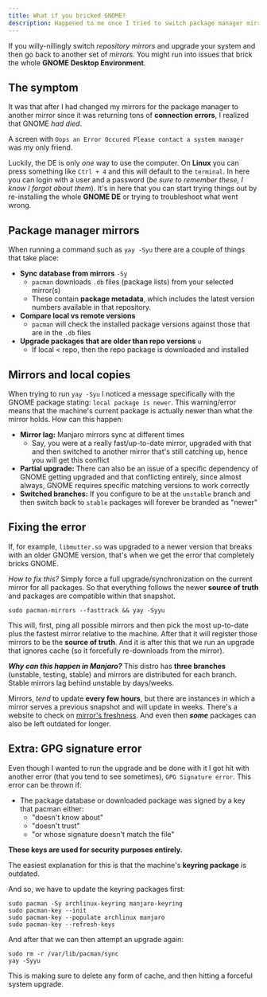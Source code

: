 ```yaml
---
title: What if you bricked GNOME?
description: Happened to me once I tried to switch package manager mirrors
---
```


If you willy-nillingly switch _repository mirrors_ and upgrade your system and 
then go back to another set of _mirrors_. You might run into issues that brick the 
whole **GNOME Desktop Environment**.

## The symptom

It was that after I had changed my mirrors for the package manager to another mirror
since it was returning tons of **connection errors**, I realized that GNOME _had died_.

A screen with `Oops an Error Occured Please contact a system manager` was my only 
friend.

Luckily, the DE is only _one_ way to use the computer. On **Linux** you can press 
something like `Ctrl + 4` and this will default to the `terminal`. In here you can 
login with a user and a password (_be sure to remember these, I know I forgot about 
them_). It's in here that you can start trying things out by re-installing the whole 
**GNOME DE** or trying to troubleshoot what went wrong.

## Package manager mirrors

When running a command such as `yay -Syu` there are a couple of things that take 
place:

- **Sync database from mirrors** `-Sy`
    - `pacman` downloads `.db` files (package lists) from your selected mirror(s)
    - These contain **package metadata**, which includes the latest version numbers 
    available in that repository.
- **Compare local vs remote versions**
    - `pacman` will check the installed package versions against those that are in 
    the `.db` files
- **Upgrade packages that are older than repo versions** `u`
    - If local < repo, then the repo package is downloaded and installed

## Mirrors and local copies

When trying to run `yay -Syu` I noticed a message specifically with the GNOME package 
stating: `local package is newer`. This warning/error means that the machine's current 
package is actually newer than what the mirror holds. How can this happen:

- **Mirror lag:** Manjaro mirrors sync at different times
    - Say, you were at a really fast/up-to-date mirror, upgraded with that and 
    then switched to another mirror that's still catching up, hence you will get 
    this conflict
- **Partial upgrade:** There can also be an issue of a specific dependency of GNOME 
getting upgraded and that conflicting entirely, since almost always, GNOME requires 
specific matching versions to work correctly
- **Switched branches:** If you configure to be at the `unstable` branch and then 
switch back to `stable` packages will forever be branded as "newer"

## Fixing the error

If, for example, `libmutter.so` was upgraded to a newer version that breaks with an 
older GNOME version, that's when we get the error that completely bricks GNOME.

_How to fix this?_ Simply force a full upgrade/synchronization on the current mirror 
for all packages. So that everything follows the newer **source of truth** and packages 
are compatible within that snapshot.

```
sudo pacman-mirrors --fasttrack && yay -Syyu
```

This will, first, ping all possible mirrors and then pick the most up-to-date plus 
the fastest mirror relative to the machine. After that it will register those mirrors 
to be the **source of truth**. And it is after this that we run an upgrade that 
ignores cache (so it forcefully re-downloads from the mirror).

**_Why can this happen in Manjaro?_** This distro has **three branches** (unstable, 
testing, stable) and mirrors are distributed for each branch. Stable mirrors lag 
behind unstable by days/weeks. 

Mirrors, _tend_ to update **every few hours**, but there are instances in which 
a mirror serves a previous snapshot and will update in weeks. There's a website 
to check on [mirror's freshness](https://repo.manjaro.org/). And even then **_some_** 
packages can also be left outdated for longer.

## Extra: GPG signature error

Even though I wanted to run the upgrade and be done with it I got hit with another 
error (that you tend to see sometimes), `GPG Signature error`. This error can be 
thrown if:

- The package database or downloaded package was signed by a key that pacman either:
    - "doesn't know about"
    - "doesn't trust"
    - "or whose signature doesn't match the file"

**These keys are used for security purposes entirely.**

The easiest explanation for this is that the machine's **keyring package** is outdated.

And so, we have to update the keyring packages first:

```
sudo pacman -Sy archlinux-keyring manjaro-keyring
sudo pacman-key --init
sudo pacman-key --populate archlinux manjaro
sudo pacman-key --refresh-keys
```

And after that we can then attempt an upgrade again:

```
sudo rm -r /var/lib/pacman/sync
yay -Syyu
```

This is making sure to delete any form of cache, and then hitting a forceful system 
upgrade.